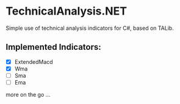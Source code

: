# TechnicalAnalysis.NET
Simple use of technical analysis indicators for C#, based on TALib. 

## Implemented Indicators:
 - [x] ExtendedMacd
 - [x] Wma
 - [ ] Sma
 - [ ] Ema
 
 more on the go ...
